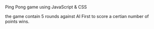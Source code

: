 Ping Pong game using JavaScript & CSS

the game contain 5 rounds against AI 
First to score a certian number of points wins.